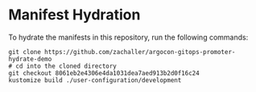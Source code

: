 # Manifest Hydration

To hydrate the manifests in this repository, run the following commands:

```shell
git clone https://github.com/zachaller/argocon-gitops-promoter-hydrate-demo
# cd into the cloned directory
git checkout 8061eb2e4306e4da1031dea7aed913b2d0f16c24
kustomize build ./user-configuration/development
```
